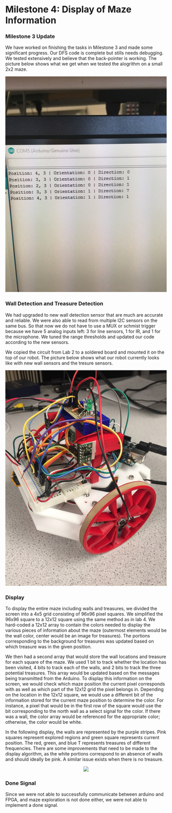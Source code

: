# Milestone 4: Display of Maze Information

### Milestone 3 Update
We have worked on finishing the tasks in Milestone 3 and made some significant progress. Our DFS code is complete but stills needs debugging. We tested extensively and believe that the back-pointer is working.
The picture below shows what we get when we tested the alogrithm on a small 2x2 maze.
<div style="text-align:center"><img src ="../pictures/dfsposition.jpg" /></div>

### Wall Detection and Treasure Detection
We had upgraded to new wall detection sensor that are much are accurate and reliable. We were also able to read from multiple I2C sensors on the same bus. So that now we do not have to use a MUX or schmist trigger because we have 5 analog inputs left: 3 for line sensors, 1 for IR, and 1 for the microphone. We tuned the range thresholds and updated our code according to the new sensors. 

We copied the circuit from Lab 2 to a soldered board and mounted it on the top of our robot. 
The picture below shows what our robot currently looks like with new wall sensors and the tresure sensors.
<div style="text-align:center"><img src ="../pictures/IMG_5643.JPG" /></div>

### Display
To display the entire maze including walls and treasures, we divided the screen into a 4x5 grid consisting of 96x96 pixel squares. We simplified the 96x96 square to a 12x12 square using the same method as in lab 4. We hard-coded a 12x12 array to contain the colors needed to display the various pieces of information about the maze (outermost elements would be the wall color, center would be an image for treasures). The portions corresponding to the background for treasures was updated based on which treasure was in the given position.

We then had a second array that would store the wall locations and treasure for each square of the maze. We used 1 bit to track whether the location has been visited, 4 bits to track each of the walls, and 2 bits to track the three potential treasures. This array would be updated based on the messages being transmitted from the Arduino. To display this information on the screen, we would check which maze position the current pixel corresponds with as well as which part of the 12x12 grid the pixel belongs in. Depending on the location in the 12x12 square, we would use a different bit of the information stored for the current maze position to determine the color. For instance, a pixel that would be in the first row of the square would use the bit corresponding to the north wall as a select signal for the color. If there was a wall, the color array would be referenced for the appropriate color; otherwise, the color would be white.

In the following display, the walls are represented by the purple stripes. Pink squares represent explored regions and green square represents current position. The red, green, and blue T represents treasures of different frequencies. There are some improvements that need to be made to the display algorithm, as the white portions correspond to an absence of walls and should ideally be pink. A similar issue exists when there is no treasure.
<div style="text-align:center"><img src ="../pictures/20171121_211721.jpg" /></div>

### Done Signal
Since we were not able to successfully communicate between arduino and FPGA, and maze exploration is not done either, we were not able to implement a done signal. 

